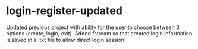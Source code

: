 # login-register-updated
Updated previous project with ability for the user to choose between 3 options (create, login, exit).
Added fstream so that created login information is saved in a .txt file to allow direct login session.
